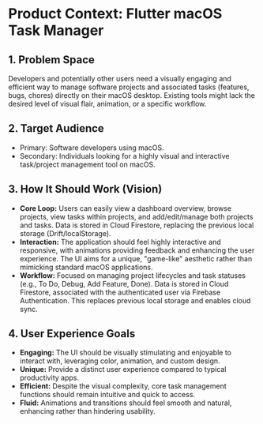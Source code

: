 # Product Context: Flutter macOS Task Manager

## 1. Problem Space

Developers and potentially other users need a visually engaging and efficient way to manage software projects and associated tasks (features, bugs, chores) directly on their macOS desktop. Existing tools might lack the desired level of visual flair, animation, or a specific workflow.

## 2. Target Audience

*   Primary: Software developers using macOS.
*   Secondary: Individuals looking for a highly visual and interactive task/project management tool on macOS.

## 3. How It Should Work (Vision)

*   **Core Loop:** Users can easily view a dashboard overview, browse projects, view tasks within projects, and add/edit/manage both projects and tasks. Data is stored in Cloud Firestore, replacing the previous local storage (Drift/localStorage).
*   **Interaction:** The application should feel highly interactive and responsive, with animations providing feedback and enhancing the user experience. The UI aims for a unique, "game-like" aesthetic rather than mimicking standard macOS applications.
*   **Workflow:** Focused on managing project lifecycles and task statuses (e.g., To Do, Debug, Add Feature, Done). Data is stored in Cloud Firestore, associated with the authenticated user via Firebase Authentication. This replaces previous local storage and enables cloud sync.

## 4. User Experience Goals

*   **Engaging:** The UI should be visually stimulating and enjoyable to interact with, leveraging color, animation, and custom design.
*   **Unique:** Provide a distinct user experience compared to typical productivity apps.
*   **Efficient:** Despite the visual complexity, core task management functions should remain intuitive and quick to access.
*   **Fluid:** Animations and transitions should feel smooth and natural, enhancing rather than hindering usability.